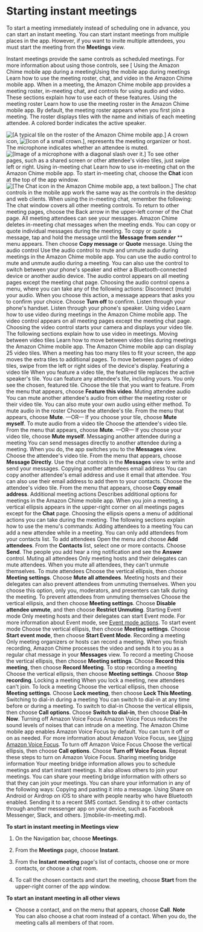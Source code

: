 # Starting instant meetings<a name="mobile-instant-mtgs"></a>

To start a meeting immediately instead of scheduling one in advance, you can start an instant meeting\. You can start instant meetings from multiple places in the app\. However, if you want to invite multiple attendees, you must start the meeting from the **Meetings** view\.

Instant meetings provide the same controls as scheduled meetings\. For more information about using those controls, see [ Using the Amazon Chime mobile app during a meetingUsing the mobile app during meetings Learn how to use the meeting roster, chat, and video in the Amazon Chime mobile app\.  When in a meeting, the Amazon Chime mobile app provides a meeting roster, in\-meeting chat, and controls for using audio and video\. These sections explain how to use each of these features\.   Using the meeting roster Learn how to use the meeting roster in the Amazon Chime mobile app\.  By default, the meeting roster appears when you first join a meeting\. The roster displays tiles with the name and initials of each meeting attendee\. A colored border indicates the active speaker\. 

![\[A typical tile on the roster of the Amazon Chime mobile app.\]](http://docs.aws.amazon.com/chime/latest/ug/images/mobile-roster-tile-2.png) A crown icon, ![\[Icon of a small crown.\]](http://docs.aws.amazon.com/chime/latest/ug/images/crown-icon.png), represents the meeting organizer or host\.  The microphone indicates whether an attendee is muted\. ![\[Image of a microphone with a diagonal slash over it.\]](http://docs.aws.amazon.com/chime/latest/ug/images/mobile-mic-icon-muted.png)  To see other pages, such as a shared screen or other attendee's video tiles, just swipe left or right\.   Using in\-meeting chat Learn how to use in\-meeting chat on the Amazon Chime mobile app\.  To start in\-meeting chat, choose the **Chat** icon at the top of the app window\. ![\[The Chat icon in the Amazon Chime mobile app, a text balloon.\]](http://docs.aws.amazon.com/chime/latest/ug/images/mobile-chat-icon.png)  The chat controls in the mobile app work the same way as the controls in the desktop and web clients\. When using the in\-meeting chat, remember the following:  The chat window covers all other meeting controls\. To return to other meeting pages, choose the Back arrow in the upper\-left corner of the Chat page\. All meeting attendees can see your messages\. Amazon Chime deletes in\-meeting chat messages when the meeting ends\. You can copy or quote individual messages during the meeting\. To copy or quote a message, tap and hold the message until the **Message from *sender*** ** menu appears\. Then choose **Copy message** or **Quote** message\.    Using the audio control Use the audio control to mute and unmute audio during meetings in the Amazon Chime mobile app\.  You can use the audio control to mute and unmute audio during a meeting\. You can also use the control to switch between your phone's speaker and either a Bluetooth\-connected device or another audio device\. The audio control appears on all meeting pages except the meeting chat page\. Choosing the audio control opens a menu, where you can take any of the following actions:  Disconnect \(mute\) your audio\. When you choose this action, a message appears that asks you to confirm your choice\. Choose **Turn off** to confirm\. Listen through your phone's handset\. Listen through your phone's speaker\.    Using video Learn how to use video during meetings in the Amazon Chime mobile app\.  The video control appears on all meeting pages except the meeting chat page\. Choosing the video control starts your camera and displays your video tile\. The following sections explain how to use video in meetings\.   Moving between video tiles Learn how to move between video tiles during meetings the Amazon Chime mobile app\.  The Amazon Chime mobile app can display 25 video tiles\. When a meeting has too many tiles to fit your screen, the app moves the extra tiles to additional pages\. To move between pages of video tiles, swipe from the left or right sides of the device's display\.     Featuring a video tile  When you feature a video tile, the featured tile replaces the active speaker's tile\. You can feature any attendee's tile, including yours\. You only see the chosen, featured tile\.  Choose the tile that you want to feature\. From the menu that appears, choose **Feature this video**\.      Muting attendee audio  You can mute another attendee's audio from either the meeting roster or their video tile\. You can also mute your own audio using either method\.   To mute audio in the roster  Choose the attendee's tile\. From the menu that appears, choose **Mute**\. —OR— If you choose your tile, choose **Mute myself**\.    To mute audio from a video tile  Choose the attendee's video tile\. From the menu that appears, choose **Mute**\. —OR— If you choose your video tile, choose **Mute myself**\.       Messaging another attendee during a meeting  You can send messages directly to another attendee during a meeting\. When you do, the app switches you to the **Messages** view\.  Choose the attendee's video tile\. From the menu that appears, choose **Message Directly**\.  Use the chat controls in the **Messages** view to write and send your messages\.      Copying another attendees email address  You can copy another attendee's email address and use it email that attendee\. You can also use their email address to add them to your contacts\.  Choose the attendee's video tile\. From the menu that appears, choose **Copy email address**\.      Additional meeting actions Describes additional options for meetings in the Amazon Chime mobile app\.  When you join a meeting, a vertical ellipsis appears in the upper\-right corner on all meetings pages except for the **Chat** page\. Choosing the ellipsis opens a menu of additional actions you can take during the meeting\. The following sections explain how to use the menu's commands:   Adding attendees to a meeting  You can add a new attendee while in a meeting\. You can only add attendees from your contacts list\. To add attendees  Open the menu and choose **Add attendees**\.  From the **Contacts** list, select one or more contacts\. Choose **Send**\.  The people you add hear a ring notification and see the **Answer** control\.     Muting all attendees  Only meeting hosts and their delegates can mute attendees\. When you mute all attendees, they can't unmute themselves\. To mute attendees Choose the vertical ellipsis, then choose **Meeting settings**\. Choose **Mute all attendees**\.  Meeting hosts and their delegates can also prevent attendees from unmuting themselves\. When you choose this option, only you, moderators, and presenters can talk during the meeting\. To prevent attendees from unmuting themselves Choose the vertical ellipsis, and then choose **Meeting settings**\. Choose **Disable attendee unmute**, and then choose **Restrict Unmuting**\.      Starting Event mode  Only meeting hosts and their delegates can start Event mode\. For more information about Event mode, see [Event mode actions](chime-organizer-call-controls.md#event-actions)\. To start event mode Choose the vertical ellipsis, then choose **Meeting settings**\. Choose **Start event mode**, then choose **Start Event Mode**\.      Recording a meeting  Only meeting organizers or hosts can record a meeting\. When you finish recording, Amazon Chime processes the video and sends it to you as a regular chat message in your **Messages** view\. To record a meeting Choose the vertical ellipsis, then choose **Meeting settings**\. Choose **Record this meeting**, then choose **Record Meeting**\.  To stop recording a meeting Choose the vertical ellipsis, then choose **Meeting settings**\. Choose **Stop recording**\.      Locking a meeting  When you lock a meeting, new attendees can't join\. To lock a meeting Choose the vertical ellipsis, then choose **Meeting settings**\. Choose **Lock meeting**, then choose **Lock This Meeting**\.      Switching to dial\-in during a meeting  You can switch to dial\-in at any time before or during a meeting\. To switch to dial\-in Choose the vertical ellipsis, then choose **Call options**\. Choose **Switch to dial\-in**, then choose **Dial\-In Now**\.      Turning off Amazon Voice Focus  Amazon Voice Focus reduces the sound levels of noises that can intrude on a meeting\. The Amazon Chime mobile app enables Amazon Voice Focus by default\. You can turn it off or on as needed\. For more information about Amazon Voice Focus, see [Using Amazon Voice Focus](voice-focus.md)\. To turn off Amazon Voice Focus Choose the vertical ellipsis, then choose **Call options**\. Choose **Turn off Voice Focus**\.  Repeat these steps to turn on Amazon Voice Focus\.     Sharing meeting bridge information  Your meeting bridge information allows you to schedule meetings and start instant meetings\. It also allows others to join your meetings\.  You can share your meeting bridge information with others so that they can join your meetings\. You can share your information in any of the following ways:  Copying and pasting it into a message\. Using Share on Android or Airdrop on iOS to share with people nearby who have Bluetooth enabled\. Sending it to a recent SMS contact\. Sending it to other contacts through another messenger app on your device, such as Facebook Messenger, Slack, and others\.     ](mobile-in-meeting.md)\.

**To start in instant meeting in Meetings view**

1. On the Navigation bar, choose **Meetings**\.

1. From the **Meetings** page, choose **Instant**\.

1. From the **Instant meeting** page's list of contacts, choose one or more contacts, or choose a chat room\.

1. To call the chosen contacts and start the meeting, choose **Start** from the upper\-right corner of the app window\.

**To start an instant meeting in all other views**
+ Choose a contact, and on the menu that appears, choose **Call**\.
**Note**  
You can also choose a chat room instead of a contact\. When you do, the meeting calls all members of that room\.